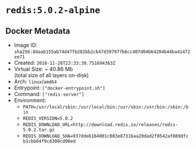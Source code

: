 # `redis:5.0.2-alpine`

## Docker Metadata

- Image ID: `sha256:84aab155ab74d47fb282bb2cb47d397977b6cc407d04b64204b44ba41472ee71`
- Created: `2018-11-28T23:33:30.751694363Z`
- Virtual Size: ~ 40.86 Mb  
  (total size of all layers on-disk)
- Arch: `linux`/`amd64`
- Entrypoint: `["docker-entrypoint.sh"]`
- Command: `["redis-server"]`
- Environment:
  - `PATH=/usr/local/sbin:/usr/local/bin:/usr/sbin:/usr/bin:/sbin:/bin`
  - `REDIS_VERSION=5.0.2`
  - `REDIS_DOWNLOAD_URL=http://download.redis.io/releases/redis-5.0.2.tar.gz`
  - `REDIS_DOWNLOAD_SHA=937dde6164001c083e87316aa20dad2f8542af089dfcb1cbb64f9c8300cd00ed`
